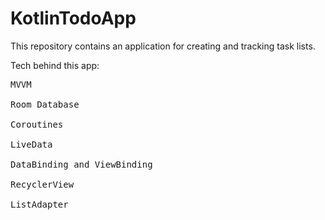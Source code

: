 # KotlinTodoApp

This repository contains an application for creating and tracking task lists.

Tech behind this app:

<pre>
MVVM
<br>Room Database
<br>Coroutines
<br>LiveData
<br>DataBinding and ViewBinding
<br>RecyclerView
<br>ListAdapter
</pre>
